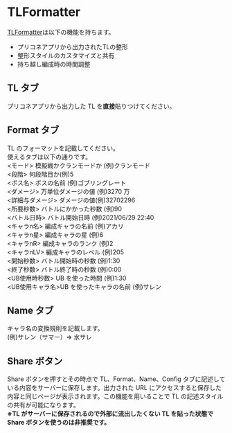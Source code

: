 # TLFormatter

[TLFormatter](https://tl-formatter.vercel.app/)は以下の機能を持ちます。
- プリコネアプリから出力されたTLの整形
- 整形スタイルのカスタマイズと共有
- 持ち越し編成時の時間調整

## TL タブ

プリコネアプリから出力した TL を**直接**貼りつけてください。

## Format タブ

TL のフォーマットを記載してください。<br>使えるタブは以下の通りです。<br>
<モード> 模擬戦かクランモードか (例)クランモード<br>
<段階> 何段階目か(例)5<br>
<ボス名> ボスの名前 (例)ゴブリングレート<br>
<ダメージ> 万単位ダメージの値 (例)3270 万<br>
<詳細与ダメージ> ダメージの値(例)32702296<br>
<所要秒数> バトルにかかった秒数 (例)90<br>
<バトル日時> バトル開始日時 (例)2021/06/29 22:40<br>
<キャラn名> 編成キャラの名前 (例)アカリ<br>
<キャラn星> 編成キャラの星 (例)6<br>
<キャラnR> 編成キャラのランク (例)2<br>
<キャラnLV> 編成キャラのレベル (例)205<br>
<開始秒数> バトル開始時の秒数 (例)1:30<br>
<終了秒数> バトル終了時の秒数 (例)0:00<br>
<UB使用時秒数> UB を使った時間 (例)1:30<br>
<UB使用キャラ名>UB を使ったキャラの名前 (例)サレン<br>

## Name タブ

キャラ名の変換規則を記載します。<br>
(例)サレン（サマー）⇒ 水サレ

## Share ボタン

Share ボタンを押すとその時点で TL、Format、Name、Config タブに記述している内容をサーバーに保存します。出力された URL にアクセスすると保存した内容と同じページが表示されます。この機能を用いることで TL の記述スタイルの共有が可能になります。<br>**※TL がサーバーに保存されるので外部に流出したくない TL を貼った状態で Share ボタンを使うのは非推奨です。**
